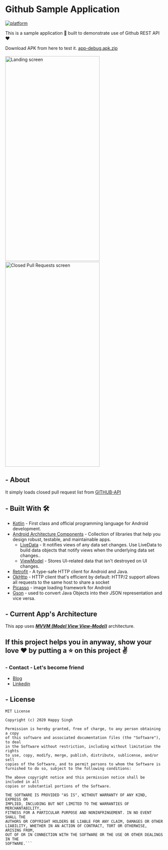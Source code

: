 # Github Sample Application
[![platform](https://img.shields.io/badge/platform-Android-yellow.svg)](https://www.android.com)

This is a sample application 📱 built to demonstrate use of Github REST API ❤️

Download APK from here to test it.
[app-debug.apk.zip](https://github.com/saxenasachin/Github-Closed-Pull-Requests/files/8933906/app-debug.apk.zip)
<br/>
<br/>
<img width="300" height="650" alt="Landing screen" src="https://user-images.githubusercontent.com/22069181/174443974-2e3ea906-9c10-4f0a-b64e-78228c36cee3.jpg">&nbsp;&nbsp;&nbsp;&nbsp;<img width="300" height="650" alt="Closed Pull Requests screen" src="https://user-images.githubusercontent.com/22069181/174446521-6f1e0535-b74e-4fb4-a6a4-b17448cf6565.jpg">


## - About
It simply loads closed pull request list from [GITHUB-API](https://developer.github.com/v3)

## - Built With 🛠
- [Kotlin](https://kotlinlang.org/) - First class and official programming language for Android development.
- [Android Architecture Components](https://developer.android.com/topic/libraries/architecture) - Collection of libraries that help you design robust, testable, and maintainable apps.
  - [LiveData](https://developer.android.com/topic/libraries/architecture/livedata) - It notifies views of any data set changes. Use LiveData to build data objects that notify views when the underlying data set changes..
  - [ViewModel](https://developer.android.com/topic/libraries/architecture/viewmodel) - Stores UI-related data that isn't destroyed on UI changes.
- [Retrofit](https://square.github.io/retrofit/) - A type-safe HTTP client for Android and Java.
- [OkHttp](http://square.github.io/okhttp/) - HTTP client that's efficient by default: HTTP/2 support allows all requests to the same host to share a socket
- [Picasso](https://github.com/square/picasso) - image loading framework for Android
- [Gson](https://github.com/google/gson) - used to convert Java Objects into their JSON representation and vice versa.

## - Current App's Architecture
This app uses [***MVVM (Model View View-Model)***](https://developer.android.com/jetpack/docs/guide#recommended-app-arch) architecture.

## If this project helps you in anyway, show your love :heart: by putting a :star: on this project :v:

### - Contact - Let's become friend
- [Blog](https://medium.com/@sachinsaxena28)
- [Linkedin](https://www.linkedin.com/in/sachin1790/)

## - License

```
MIT License

Copyright (c) 2020 Happy Singh

Permission is hereby granted, free of charge, to any person obtaining a copy
of this software and associated documentation files (the "Software"), to deal
in the Software without restriction, including without limitation the rights
to use, copy, modify, merge, publish, distribute, sublicense, and/or sell
copies of the Software, and to permit persons to whom the Software is
furnished to do so, subject to the following conditions:

The above copyright notice and this permission notice shall be included in all
copies or substantial portions of the Software.

THE SOFTWARE IS PROVIDED "AS IS", WITHOUT WARRANTY OF ANY KIND, EXPRESS OR
IMPLIED, INCLUDING BUT NOT LIMITED TO THE WARRANTIES OF MERCHANTABILITY,
FITNESS FOR A PARTICULAR PURPOSE AND NONINFRINGEMENT. IN NO EVENT SHALL THE
AUTHORS OR COPYRIGHT HOLDERS BE LIABLE FOR ANY CLAIM, DAMAGES OR OTHER
LIABILITY, WHETHER IN AN ACTION OF CONTRACT, TORT OR OTHERWISE, ARISING FROM,
OUT OF OR IN CONNECTION WITH THE SOFTWARE OR THE USE OR OTHER DEALINGS IN THE
SOFTWARE.```

